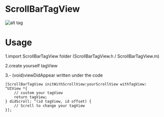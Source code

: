 ScrollBarTagView
=============
![alt tag](http://i.imgur.com/i3YnNVi.gif) 

Usage
=============
1.import ScrollBarTagView folder (ScrollBarTagView.h / ScrollBarTagView.m)

2.create yourself tagView

3.- (void)viewDidAppear written under the code

    [ScrollBarTagView initWithScrollView:yourScrollView withTagView: ^UIView *{
        // custom your tagView
        return tagView;
    } didScroll: ^(id tagView, id offset) {
        // Scroll to change your tagView
    }];
